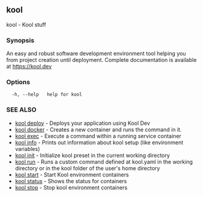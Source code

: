 ## kool

kool - Kool stuff

### Synopsis

An easy and robust software development environment
tool helping you from project creation until deployment.
Complete documentation is available at https://kool.dev

### Options

```
  -h, --help   help for kool
```

### SEE ALSO

* [kool deploy](kool_deploy.md)	 - Deploys your application using Kool Dev
* [kool docker](kool_docker.md)	 - Creates a new container and runs the command in it.
* [kool exec](kool_exec.md)	 - Execute a command within a running service container
* [kool info](kool_info.md)	 - Prints out information about kool setup (like environment variables)
* [kool init](kool_init.md)	 - Initialize kool preset in the current working directory
* [kool run](kool_run.md)	 - Runs a custom command defined at kool.yaml in the working directory or in the kool folder of the user's home directory
* [kool start](kool_start.md)	 - Start Kool environment containers
* [kool status](kool_status.md)	 - Shows the status for containers
* [kool stop](kool_stop.md)	 - Stop kool environment containers

